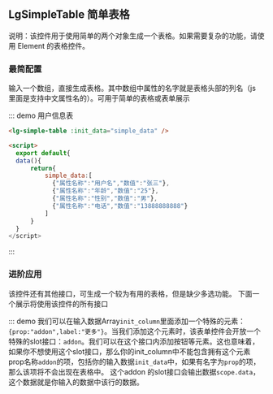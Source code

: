 <script>
export default{
    name:"lg-simple-table-md",
data(){
    return{
        simple_data:[
            {"属性名称":"用户名","数值":"张三"},
             {"属性名称":"年龄","数值":"25"},
              {"属性名称":"性别","数值":"男"},
               {"属性名称":"电话","数值":"13888888888"}
        ]
    }
},
methods:{
    
}
}
</script>

## LgSimpleTable 简单表格

说明：该控件用于使用简单的两个对象生成一个表格。如果需要复杂的功能，请使用 Element 的表格控件。

### 最简配置

输入一个数组，直接生成表格。其中数组中属性的名字就是表格头部的列名（js 里面是支持中文属性名的）。可用于简单的表格或表单展示

::: demo 用户信息表

```html
<lg-simple-table :init_data="simple_data" />

<script>
  export default{
  data(){
      return{
          simple_data:[
            {"属性名称":"用户名","数值":"张三"},
            {"属性名称":"年龄","数值":"25"},
            {"属性名称":"性别","数值":"男"},
            {"属性名称":"电话","数值":"13888888888"}
          ]
      }
  }
</script>
```
:::

### 进阶应用
该控件还有其他接口，可生成一个较为有用的表格，但是缺少多选功能。
下面一个展示将使用该控件的所有接口

::: demo 我们可以在输入数据Array`init_column`里面添加一个特殊的元素：`{prop:"addon",label:"更多"}`。当我们添加这个元素时，该表单控件会开放一个特殊的slot接口：`addon`。我们可以在这个接口内添加按钮等元素。这也意味着，如果你不想使用这个slot接口，那么你的init_column中不能包含拥有这个元素prop名称`addon`的项，包括你的输入数据`init_data`中，如果有名字为`prop`的项，那么该项将不会出现在表格中。
这个addon 的slot接口会输出数据`scope.data`，这个数据就是你输入的数据中该行的数据。


